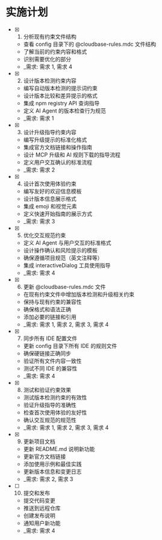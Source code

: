 # 实施计划

- [x] 1. 分析现有约束文件结构
  - 查看 config 目录下的 @cloudbase-rules.mdc 文件结构
  - 了解当前的约束内容和格式
  - 识别需要优化的部分
  - _需求: 需求 1, 需求 4

- [x] 2. 设计版本检测约束内容
  - 编写自动版本检测的提示词约束
  - 设计版本比较和差异提示的格式
  - 集成 npm registry API 查询指导
  - 定义 AI Agent 的版本检查行为规范
  - _需求: 需求 1

- [x] 3. 设计升级指导约束内容
  - 编写升级提示的标准化格式
  - 集成官方文档链接和操作指南
  - 设计 MCP 升级和 AI 规则下载的指导流程
  - 定义用户交互确认的标准流程
  - _需求: 需求 2

- [x] 4. 设计首次使用体验约束
  - 编写友好的欢迎信息模板
  - 设计版本信息展示格式
  - 集成 emoji 和视觉元素
  - 定义快速开始指南的展示方式
  - _需求: 需求 3

- [x] 5. 优化交互规范约束
  - 定义 AI Agent 与用户交互的标准格式
  - 设计操作确认和风险提示的模板
  - 确保遵循项目规范（英文注释等）
  - 集成 interactiveDialog 工具使用指导
  - _需求: 需求 4

- [x] 6. 更新 @cloudbase-rules.mdc 文件
  - 在现有约束文件中增加版本检测和升级相关约束
  - 保持与现有约束的兼容性
  - 确保格式和语法正确
  - 添加必要的链接和引用
  - _需求: 需求 1, 需求 2, 需求 3, 需求 4

- [x] 7. 同步所有 IDE 配置文件
  - 更新 config 目录下所有 IDE 的规则文件
  - 确保硬链接正确同步
  - 验证所有文件内容一致性
  - 测试不同 IDE 的兼容性
  - _需求: 需求 4

- [x] 8. 测试和验证约束效果
  - 测试版本检测约束的有效性
  - 验证升级指导的准确性
  - 检查首次使用体验的友好性
  - 确认交互规范的规范性
  - _需求: 需求 1, 需求 2, 需求 3, 需求 4

- [x] 9. 更新项目文档
  - 更新 README.md 说明新功能
  - 更新官方文档链接
  - 添加使用示例和最佳实践
  - 更新版本信息和变更日志
  - _需求: 需求 2, 需求 3

- [ ] 10. 提交和发布
  - 提交代码变更
  - 推送到远程仓库
  - 创建发布说明
  - 通知用户新功能
  - _需求: 需求 4 